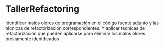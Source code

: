 # TallerRefactoring
Identificar malos olores de programación en el código fuente adjunto y las técnicas de refactorización  correspondientes. Y aplicar técnicas de refactorización que pueden aplicarse para eliminar los malos olores previamente identificados

